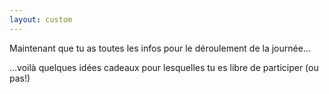 ```yaml
---
layout: custom
---
```


Maintenant que tu as toutes les infos pour le déroulement de la journée...

...voilà quelques idées cadeaux pour lesquelles tu es libre de participer (ou pas!)

